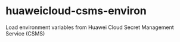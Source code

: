 # huaweicloud-csms-environ
Load environment variables from Huawei Cloud Secret Management Service (CSMS)
